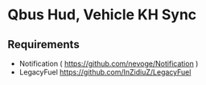 # Qbus Hud, Vehicle KH Sync

## Requirements
- Notification ( https://github.com/nevoge/Notification )
- LegacyFuel https://github.com/InZidiuZ/LegacyFuel
